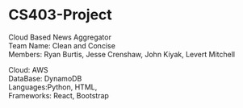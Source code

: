 # CS403-Project
Cloud Based News Aggregator <br>
Team Name: Clean and Concise <br>
Members: Ryan Burtis, Jesse Crenshaw, John Kiyak, Levert Mitchell <br>

Cloud: AWS <br>
DataBase: DynamoDB <br>
Languages:Python, HTML, <br>
Frameworks: React, Bootstrap <br>
